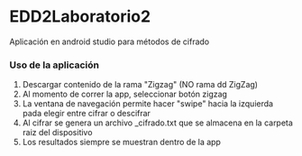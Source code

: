 # EDD2Laboratorio2
Aplicación en android studio para métodos de cifrado

### Uso de la aplicación 
1. Descargar contenido de la rama "Zigzag" (NO rama dd ZigZag) 
2. Al momento de correr la app, seleccionar botón zigzag
3. La ventana de navegación permite hacer "swipe" hacia la izquierda pada elegir entre cifrar o descifrar 
4. Al cifrar se genera un archivo <nombreDelArchivoLeido>_cifrado.txt que se almacena en la carpeta raiz del dispositivo
5. Los resultados siempre se muestran dentro de la app
